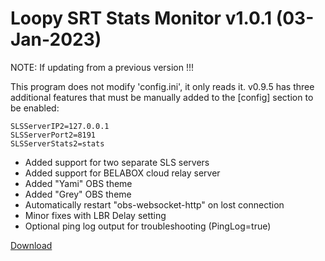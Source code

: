 # Loopy SRT Stats Monitor v1.0.1 (03-Jan-2023)

NOTE: If updating from a previous version !!!

This program does not modify 'config.ini', it only reads it. v0.9.5 has three additional features that must be manually added to the [config] section to be enabled:

```
SLSServerIP2=127.0.0.1
SLSServerPort2=8191
SLSServerStats2=stats
```

- Added support for two separate SLS servers
- Added support for BELABOX cloud relay server
- Added "Yami" OBS theme
- Added "Grey" OBS theme
- Automatically restart "obs-websocket-http" on lost connection
- Minor fixes with LBR Delay setting
- Optional ping log output for troubleshooting (PingLog=true)

[Download](https://github.com/loopy750/SRT-Stats-Monitor/raw/beta/loopy_srt_monitor_v1.0.1_beta_setup.exe)
